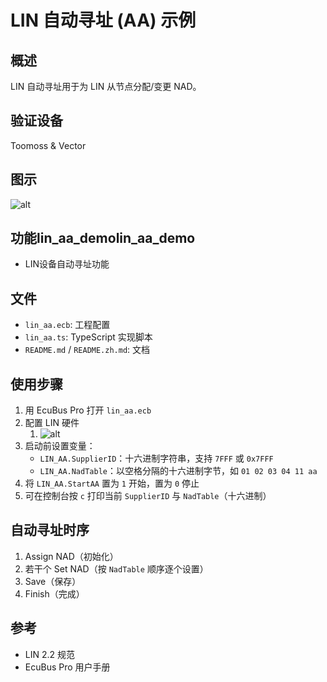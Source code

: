 # LIN 自动寻址 (AA) 示例

## 概述

LIN 自动寻址用于为 LIN 从节点分配/变更 NAD。

## 验证设备

Toomoss & Vector

## 图示

![alt](lin_aa_demo.gif)

## 功能lin_aa_demolin_aa_demo

- LIN设备自动寻址功能

## 文件

- `lin_aa.ecb`: 工程配置
- `lin_aa.ts`: TypeScript 实现脚本
- `README.md` / `README.zh.md`: 文档

## 使用步骤

1. 用 EcuBus Pro 打开 `lin_aa.ecb`
2. 配置 LIN 硬件
   1. ![alt](image.png)
3. 启动前设置变量：
   - `LIN_AA.SupplierID`：十六进制字符串，支持 `7FFF` 或 `0x7FFF`
   - `LIN_AA.NadTable`：以空格分隔的十六进制字节，如 `01 02 03 04 11 aa`
4. 将 `LIN_AA.StartAA` 置为 `1` 开始，置为 `0` 停止
5. 可在控制台按 `c` 打印当前 `SupplierID` 与 `NadTable`（十六进制）

## 自动寻址时序

1. Assign NAD（初始化）
2. 若干个 Set NAD（按 `NadTable` 顺序逐个设置）
3. Save（保存）
4. Finish（完成）

## 参考

- LIN 2.2 规范
- EcuBus Pro 用户手册


